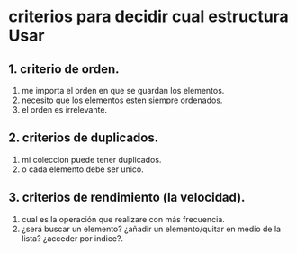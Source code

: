 # criterios para decidir cual estructura Usar

## 1. criterio de orden.
1. me importa el orden en que se guardan los elementos.
2. necesito que los elementos esten siempre ordenados.
3. el orden es irrelevante.

## 2. criterios de duplicados.

1. mi coleccion puede tener duplicados.
2. o cada elemento debe ser unico.

## 3. criterios de rendimiento (la velocidad).
1. cual es la operación que realizare con más frecuencia.
2. ¿será buscar un elemento? ¿añadir un elemento/quitar en medio de la lista? ¿acceder por indice?.
